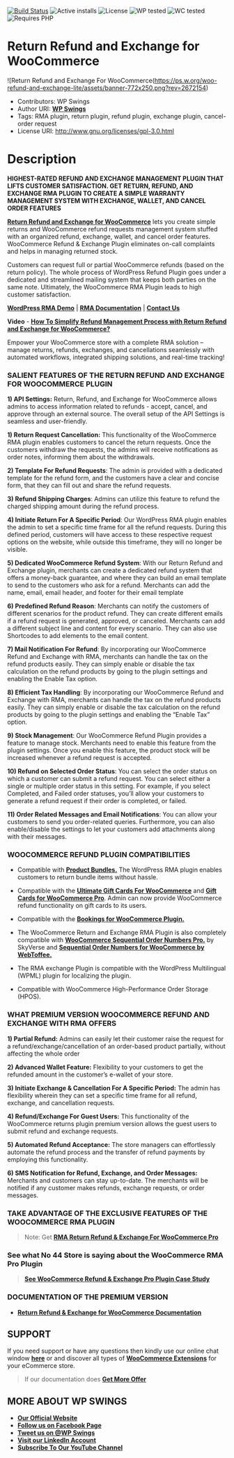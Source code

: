 [![Build Status](https://img.shields.io/badge/build-passing-brightgreen)](https://travis-ci.org/twbs/bootstrap) ![Active installs](https://img.shields.io/badge/Active-5000%2B-brightgreen) ![License](https://img.shields.io/badge/License-GPLv3%20or%20later-yellowgreen) ![WP tested](https://img.shields.io/badge/WP%20tested-6.8.1-brightgreen) ![WC tested](https://img.shields.io/badge/WC%20tested-9.8.5-brightgreen) ![Requires PHP](https://img.shields.io/badge/Requires%20PHP-7.2.0-blue)
# Return Refund and Exchange for WooCommerce
![Return Refund and Exchange For WooCommerce(https://ps.w.org/woo-refund-and-exchange-lite/assets/banner-772x250.png?rev=2672154)
* Contributors: WP Swings
* Author URI: [**WP Swings**](https://wpswings.com/?utm_source=rma-github-page&utm_medium=referral&utm_campaign=wpswings-official)
* Tags:  RMA plugin, return plugin, refund plugin, exchange plugin, cancel-order request
* License URI: http://www.gnu.org/licenses/gpl-3.0.html

# Description

**HIGHEST-RATED REFUND AND EXCHANGE MANAGEMENT PLUGIN THAT LIFTS CUSTOMER SATISFACTION. GET RETURN, REFUND, AND EXCHANGE RMA PLUGIN TO CREATE A SIMPLE WARRANTY MANAGEMENT SYSTEM WITH EXCHANGE, WALLET, AND CANCEL ORDER FEATURES**

[**Return Refund and Exchange for WooCommerce**](https://wpswings.com/product/rma-return-refund-exchange-for-woocommerce-pro//?utm_source=rma-github-page&utm_medium=referral&utm_campaign=rma-pro-page) lets you create simple returns and WooCommerce refund requests management system stuffed with an organized refund, exchange, wallet, and cancel order features. WooCommerce Refund & Exchange Plugin eliminates on-call complaints and helps in managing returned stock. 

Customers can request full or partial WooCommerce refunds (based on the return policy). The whole process of WordPress Refund Plugin goes under a dedicated and streamlined mailing system that keeps both parties on the same note. Ultimately, the WooCommerce RMA Plugin leads to high customer satisfaction.

[**WordPress RMA Demo**](https://demo.wpswings.com/rma-return-refund-exchange-for-woocommerce-pro/?utm_source=wpswings-rma-github-page&utm_medium=referral&utm_campaign=rma-frontend-demo) | [**RMA Documentation**](https://docs.wpswings.com/woocommerce-refund-and-exchange-lite/?utm_source=wpswings-rma-github-page&utm_medium=referral&utm_campaign=rma-doc) | [**Contact Us**](https://wpswings.com/contact-us/?utm_source=rma-github-page&utm_medium=referral&utm_campaign=contactus)

**Video** - [**How To Simplify Refund Management Process with Return Refund and Exchange for WooCommerce?**](https://youtu.be/GQhXfBtzLE0)

Empower your WooCommerce store with a complete RMA solution – manage returns, refunds, exchanges, and cancellations seamlessly with automated workflows, integrated shipping solutions, and real-time tracking!

### SALIENT FEATURES OF THE RETURN REFUND AND EXCHANGE FOR WOOCOMMERCE PLUGIN 

**1) API Settings:** Return, Refund, and Exchange for WooCommerce allows admins to access information related to refunds -  accept, cancel, and approve through an external source. The overall setup of the API Settings is seamless and user-friendly.

**1) Return Request Cancellation:** This functionality of the WooCommerce RMA plugin enables customers to cancel the return requests. Once the customers withdraw the requests, the admins will receive notifications as order notes, informing them about the withdrawals.

**2) Template For Refund Requests**: The admin is provided with a dedicated template for the refund form, and the customers have a clear and concise form, that they can fill out and share the refund requests.

**3) Refund Shipping Charges**: Admins can utilize this feature to refund the charged shipping amount during the refund process. 

**4) Initiate Return For A Specific Period**: Our WordPress RMA plugin enables the admin to set a specific time frame for all the refund requests. During this defined period, customers will have access to these respective request options on the website, while outside this timeframe, they will no longer be visible.

**5) Dedicated WooCommerce Refund System**: 
With our Return Refund and Exchange plugin, merchants can create a dedicated refund system that offers a money-back guarantee, and where they can build an email template to send to the customers who ask for a refund. Merchants can add the name, email, email header, and footer for their email template 

**6) Predefined Refund Reason**: Merchants can notify the customers of different scenarios for the product refund. They can create different emails if a refund request is generated, approved, or canceled. Merchants can add a different subject line and content for every scenario. They can also use Shortcodes to add elements to the email content.

**7) Mail Notification For Refund**: By incorporating our WooCommerce Refund and Exchange with RMA, merchants can handle the tax on the refund products easily. They can simply enable or disable the tax calculation on the refund products by going to the plugin settings and enabling the Enable Tax option.

**8) Efficient Tax Handling**: By incorporating our WooCommerce Refund and Exchange with RMA, merchants can handle the tax on the refund products easily. They can simply enable or disable the tax calculation on the refund products by going to the plugin settings and enabling the “Enable Tax” option.

**9) Stock Management**: Our WooCommerce Refund Plugin provides a feature to manage stock. Merchants need to enable this feature from the plugin settings. Once you enable this feature, the product stock will be increased whenever a refund request is accepted.

**10) Refund on Selected Order Status**: You can select the order status on which a customer can submit a refund request. You can select either a single or multiple order status in this setting. For example, if you select Completed, and Failed order statuses, you’ll allow your customers to generate a refund request if their order is completed, or failed.

**11) Order Related Messages and Email Notifications**: You can allow your customers to send you order-related queries. Furthermore, you can also enable/disable the settings to let your customers add attachments along with their messages.

### WOOCOMMERCE REFUND PLUGIN COMPATIBILITIES

* Compatible with [**Product Bundles.**](https://woocommerce.com/products/product-bundles/) The WordPress RMA plugin enables customers to return bundle items without hassle. 


* Compatible with the [**Ultimate Gift Cards For WooCommerce**](https://wordpress.org/plugins/woo-gift-cards-lite/) and [**Gift Cards for WooCommerce Pro**](https://wpswings.com/product/gift-cards-for-woocommerce-pro/?utm_source=rma-github-page&utm_medium=referral&utm_campaign=gc-pro). Admin can now provide WooCommerce refund functionality on gift cards to its users.

* Compatible with the [**Bookings for WooCommerce Plugin.**](https://wordpress.org/plugins/mwb-bookings-for-woocommerce/)


* The WooCommerce Return and Exchange RMA Plugin is also completely compatible with [**WooCommerce Sequential Order Numbers Pro.**](https://www.skyverge.com/product/woocommerce-sequential-order-numbers-pro/) by SkyVerse and [**Sequential Order Numbers for WooCommerce by WebToffee.**](https://wordpress.org/plugins/wt-woocommerce-sequential-order-numbers/)

* The RMA exchange Plugin is compatible with the WordPress Multilingual (WPML) plugin for localizing the plugin.
 
* Compatible with WooCommerce High-Performance Order Storage (HPOS).

### WHAT PREMIUM VERSION WOOCOMMERCE REFUND AND EXCHANGE WITH RMA OFFERS  

**1) Partial Refund:** Admins can easily let their customer raise the request for a refund/exchange/cancellation of an order-based product partially, without affecting the whole order


**2) Advanced Wallet Feature:** Flexibility to your customers to get the refunded amount in the customer’s e-wallet of your store.


**3) Initiate Exchange & Cancellation For A Specific Period:** The admin has flexibility wherein they can set a specific time frame for all refund, exchange, and cancellation requests.


**4) Refund/Exchange For Guest Users:** This functionality of the WooCommerce returns plugin premium version allows the guest users to submit refund and exchange requests.


**5) Automated Refund Acceptance:** The store managers can effortlessly automate the refund process and the transfer of refund payments by employing this functionality.


**6) SMS Notification for Refund, Exchange, and Order Messages:** Merchants and customers can stay up-to-date. The merchants will be notified if any customer makes refunds, exchange requests, or order messages.


### TAKE ADVANTAGE OF THE EXCLUSIVE FEATURES OF THE WOOCOMMERCE RMA PLUGIN

> Note:  Get [**RMA Return Refund & Exchange For WooCommerce Pro**](https://wpswings.com/product/rma-return-refund-exchange-for-woocommerce-pro/?utm_source=rma-github-page&utm_medium=referral&utm_campaign=rma-pro)

### See what No 44 Store is saying about the WooCommerce RMA Pro Plugin

> [**See WooCommerce Refund & Exchange Pro Plugin Case Study**](https://wpswings.com/case-studies/no44store/?utm_source=rma-github-page&utm_medium=referral&utm_campaign=no44-casestudy)

### DOCUMENTATION OF THE PREMIUM VERSION

* [**Return Refund & Exchange for WooCommerce Documentation**](https://docs.wpswings.com/rma-return-refund-exchange-for-woocommerce-pro/?utm_source=rma-github-page&utm_medium=referral&utm_campaign=rma-doc)

## SUPPORT

If you need support or have any questions then kindly use our online chat window [**here**](https://wpswings.com/?utm_source=rma-github-page&utm_medium=referral&utm_campaign=wpswings-official) or and discover all types of [**WooCommerce Extensions**](https://wpswings.com/woocommerce-plugins/?utm_source=rma-github-page&utm_medium=referral&utm_campaign=woocommerce-plugins) for your eCommerce store.

> If our documentation does [**Get More Offer**](https://wpswings.com/offers/?utm_source=rma-github-page&utm_medium=referral&utm_campaign=offers)

## MORE ABOUT WP SWINGS

* [**Our Official Website**](https://wpswings.com/?utm_source=rma-github-page&utm_medium=referral&utm_campaign=wpswings-official)
* [**Follow us on Facebook Page**](https://www.facebook.com/wpswings)
* [**Tweet us on @WP Swings**](https://twitter.com/wpswings)
* [**Visit our LinkedIn Account**](https://www.linkedin.com/company/77072505/admin/)
* [**Subscribe To Our YouTube Channel**](https://www.youtube.com/channel/UC7nYNf0JETOwW3GOD_EW2Ag)

